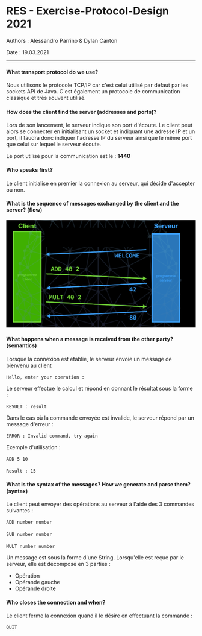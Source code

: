 # RES - Exercise-Protocol-Design 2021

Authors : Alessandro Parrino & Dylan Canton 

Date : 19.03.2021

---



#### What transport protocol do we use?

Nous utilisons le protocole TCP/IP car c'est celui utilisé par défaut par les sockets API de Java. C'est également un protocole de communication classique et très souvent utilisé.



#### How does the client find the server (addresses and ports)?

Lors de son lancement, le serveur indique son port d'écoute. Le client peut alors se connecter en initialisant un socket et indiquant une adresse IP et un port, il faudra donc indiquer l'adresse IP du serveur ainsi que le même port que celui sur lequel le serveur écoute. 

Le port utilisé pour la communication est le : **1440**



#### Who speaks first?

Le client initialise en premier la connexion au serveur, qui décide d'accepter ou non. 



#### What is the sequence of messages exchanged by the client and the server? (flow)

![flow](./media/flow.png)



#### What happens when a message is received from the other party? (semantics)

Lorsque la connexion est établie, le serveur envoie un message de bienvenu au client 

```
Hello, enter your operation :
```



Le serveur effectue le calcul et répond en donnant le résultat sous la forme :  

```
RESULT : result
```

Dans le cas où la commande envoyée est invalide, le serveur répond par un message d'erreur : 

```
ERROR : Invalid command, try again
```



Exemple d'utilisation : 

```
ADD 5 10

Result : 15
```



#### What is the syntax of the messages? How we generate and parse them? (syntax)

Le client peut envoyer des opérations au serveur à l'aide des 3 commandes suivantes : 

```
ADD number number

SUB number number

MULT number number
```



Un message est sous la forme d'une String. Lorsqu'elle est reçue par le serveur, elle est décomposé en 3 parties : 

* Opération
* Opérande gauche
* Opérande droite



#### Who closes the connection and when?

Le client ferme la connexion quand il le désire en effectuant la commande : 

```
QUIT
```

